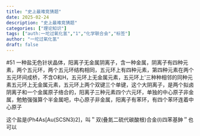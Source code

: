 ```yaml
---
title: "史上最难竞猜题"
date: 2025-02-24
description: "史上最难竞猜题"
categories: ["理论知识"]
tags: ["auth:一坨过氧化氢","1","化学联合会","标签"]
author: "一坨过氧化氢"
draft: false
---
```


#51 
一种盐无色针状晶体，阳离子无金属阴离子，含一种金属，阴离子有四种元素，两个五元环，两个五元环结构相同，五元环上有四种元素，第四种元素在两个五元环间成桥，不含O和H，五元环上无金属元素，五元环上'三种种相邻的同种元素五元环上无金属元素，五元环上两个双键三个单键，这个大阴离子，是两个拟卤阴离子和一个金属原子络合的，阳离子三种元素四个六元环，单独的中心原子非金属，勉勉强强算个半金属吧，中心原子非金属，阳离子有苯环，有四个苯环连着中心原子

这个盐是(Ph4As[Au(SCSN3)2]，叫＂双(叠氮二硫代碳酸根)合金(I)四苯基鉮＂也可以

<!--
支持 Markdown 格式：
- 使用 # 表示标题
- 使用 ** ** 表示粗体
- 使用 * * 表示斜体
- 使用 ``` ``` 表示代码块
- 使用 $ $ 表示公式
- 更多格式请参考：https://www.markdownguide.org/basic-syntax/

markdown每段间应该空一行，如：

✅正确示例：

## 标题

第一行

第二行

❌错误示例：

## 标题
第一行
第二行

-->